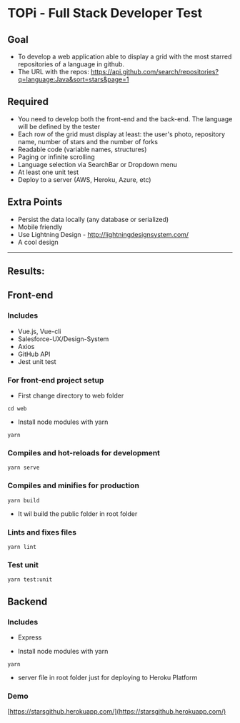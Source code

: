 # TOPi - Full Stack Developer Test

## Goal
- To develop a web application able to display a grid with the most starred repositories of a language in github. 
- The URL with the repos: https://api.github.com/search/repositories?q=language:Java&sort=stars&page=1

## Required
- You need to develop both the front-end and the back-end. The language will be defined by the tester
- Each row of the grid must display at least: the user's photo, repository name, number of stars and the number of forks
- Readable code (variable names, structures)
- Paging or infinite scrolling
- Language selection via SearchBar or Dropdown menu
- At least one unit test
- Deploy to a server (AWS, Heroku, Azure, etc)

## Extra Points
- Persist the data locally (any database or serialized)
- Mobile friendly
- Use Lightning Design - http://lightningdesignsystem.com/
- A cool design

---

## Results:

## Front-end 

### Includes 

- Vue.js, Vue-cli
- Salesforce-UX/Design-System
- Axios
- GitHub API
- Jest unit test

### For front-end project setup

- First change directory to web folder

```
cd web
```

- Install node modules with yarn

```
yarn
```

### Compiles and hot-reloads for development

```
yarn serve
```

### Compiles and minifies for production
```
yarn build
```

- It wil build the public folder in root folder


### Lints and fixes files
```
yarn lint
```
### Test unit

```
yarn test:unit
```

## Backend

### Includes 

- Express

- Install node modules with yarn

```
yarn
```

- server file in root folder just for deploying to Heroku Platform

### Demo

[https://starsgithub.herokuapp.com/](https://starsgithub.herokuapp.com/)